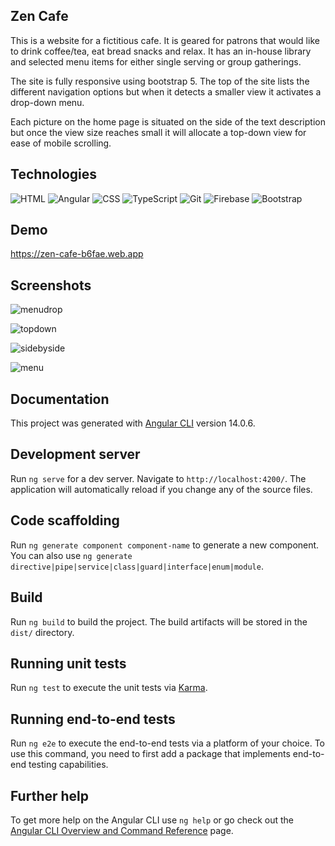 ## Zen Cafe

This is a website for a fictitious cafe. It is geared for patrons that would like to drink coffee/tea, eat bread snacks and relax. 
It has an in-house library and selected menu items for either single serving or group gatherings.

The site is fully responsive using bootstrap 5. The top of the site lists the different navigation 
options but when it detects a smaller view it activates a drop-down menu.

Each picture on the home page is situated on the side of the text description but once the view size reaches small it will 
allocate a top-down view for ease of mobile scrolling.
## Technologies

![HTML](https://img.shields.io/badge/HTML-239120?style=for-the-badge&logo=html5&logoColor=white)
![Angular](https://img.shields.io/badge/Angular-DD0031?style=for-the-badge&logo=angular&logoColor=white)
![CSS](https://img.shields.io/badge/CSS-239120?&style=for-the-badge&logo=css3&logoColor=white)
![TypeScript](https://img.shields.io/badge/TypeScript-007ACC?style=for-the-badge&logo=typescript&logoColor=white)
![Git](https://img.shields.io/badge/GIT-E44C30?style=for-the-badge&logo=git&logoColor=white)
![Firebase](https://img.shields.io/badge/firebase-%23039BE5.svg?style=for-the-badge&logo=firebase)
![Bootstrap](https://img.shields.io/badge/Bootstrap-563D7C?style=for-the-badge&logo=bootstrap&logoColor=white)

## Demo

https://zen-cafe-b6fae.web.app


## Screenshots

![menudrop](https://user-images.githubusercontent.com/48900828/208265739-6e1b4353-ecd7-45d5-b4c5-7691c8d51226.PNG)

![topdown](https://user-images.githubusercontent.com/48900828/208265760-685430ef-fc59-41e5-b6f5-3f696cf635a4.PNG)

![sidebyside](https://user-images.githubusercontent.com/48900828/208265768-3956c541-5fc7-4b9a-9904-b5c989f90cdc.PNG)

![menu](https://user-images.githubusercontent.com/48900828/208265771-cf2c1dce-faea-447e-b088-8fd6a551923f.PNG)


## Documentation

This project was generated with [Angular CLI](https://github.com/angular/angular-cli) version 14.0.6.

## Development server

Run `ng serve` for a dev server. Navigate to `http://localhost:4200/`. The application will automatically reload if you change any of the source files.

## Code scaffolding

Run `ng generate component component-name` to generate a new component. You can also use `ng generate directive|pipe|service|class|guard|interface|enum|module`.

## Build

Run `ng build` to build the project. The build artifacts will be stored in the `dist/` directory.

## Running unit tests

Run `ng test` to execute the unit tests via [Karma](https://karma-runner.github.io).

## Running end-to-end tests

Run `ng e2e` to execute the end-to-end tests via a platform of your choice. To use this command, you need to first add a package that implements end-to-end testing capabilities.

## Further help

To get more help on the Angular CLI use `ng help` or go check out the [Angular CLI Overview and Command Reference](https://angular.io/cli) page.

